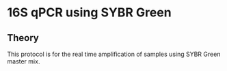 # 16S qPCR using SYBR Green

## Theory
This protocol is for the real time amplification of samples using SYBR Green master mix. 
